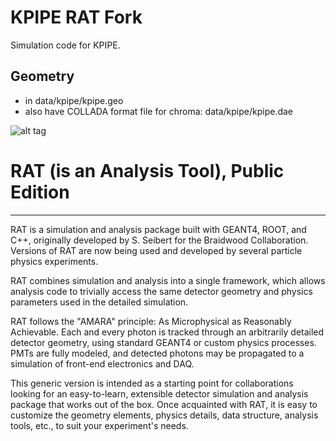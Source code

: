 
# KPIPE RAT Fork

Simulation code for KPIPE.

## Geometry

* in data/kpipe/kpipe.geo
* also have COLLADA format file for chroma: data/kpipe/kpipe.dae

![alt tag](https://raw.github.com/twongjirad/ratpac-kpipe/tmw_addgeometry/data/kpipe/kpipe_daeview.png)


# RAT (is an Analysis Tool), Public Edition
-----------------------------------------
RAT is a simulation and analysis package built with GEANT4, ROOT, and C++,
originally developed by S. Seibert for the Braidwood Collaboration. Versions
of RAT are now being used and developed by several particle physics
experiments.

RAT combines simulation and analysis into a single framework, which allows
analysis code to trivially access the same detector geometry and physics
parameters used in the detailed simulation.

RAT follows the "AMARA" principle: As Microphysical as Reasonably Achievable.
Each and every photon is tracked through an arbitrarily detailed detector
geometry, using standard GEANT4 or custom physics processes. PMTs are fully
modeled, and detected photons may be propagated to a simulation of front-end
electronics and DAQ.

This generic version is intended as a starting point for collaborations
looking for an easy-to-learn, extensible detector simulation and analysis
package that works out of the box. Once acquainted with RAT, it is easy to
customize the geometry elements, physics details, data structure, analysis
tools, etc., to suit your experiment's needs.

